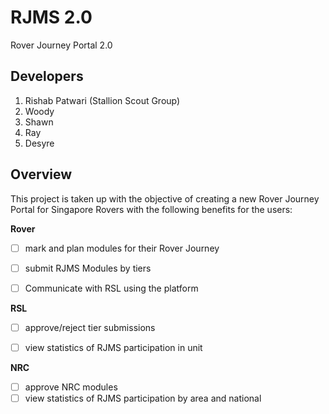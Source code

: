 # RJMS 2.0
Rover Journey Portal 2.0


## Developers

1. Rishab Patwari (Stallion Scout Group)
2. Woody
3. Shawn
4. Ray
5. Desyre


## Overview
This project is taken up with the objective of creating a new Rover Journey Portal for Singapore Rovers with the following benefits for the users:


**Rover**
- [ ] mark and plan modules for their Rover Journey
- [ ] submit RJMS Modules by tiers
- [ ] Communicate with RSL using the platform


**RSL**
- [ ] approve/reject tier submissions
- [ ] view statistics of RJMS participation in unit


**NRC**
- [ ] approve NRC modules
- [ ] view statistics of RJMS participation by area and national
